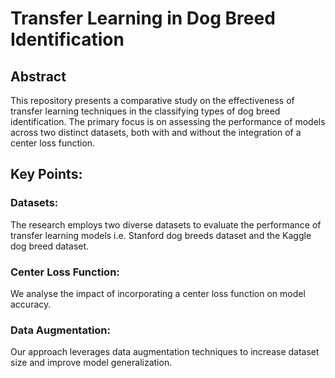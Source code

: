 # Transfer Learning in Dog Breed Identification

## Abstract
This repository presents a comparative study on the effectiveness of transfer learning techniques in the classifying types of dog breed identification. The primary focus is on assessing the performance of models across two distinct datasets, both with and without the integration of a center loss function.

## Key Points:

### Datasets: <br>
The research employs two diverse datasets to evaluate the performance of transfer learning models i.e. Stanford dog breeds dataset and the Kaggle dog breed dataset.

### Center Loss Function: <br>
We analyse the impact of incorporating a center loss function on model accuracy.

### Data Augmentation: <br>
Our approach leverages data augmentation techniques to increase dataset size and improve model generalization.
